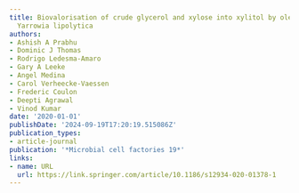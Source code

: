 ```yaml
---
title: Biovalorisation of crude glycerol and xylose into xylitol by oleaginous yeast
  Yarrowia lipolytica
authors:
- Ashish A Prabhu
- Dominic J Thomas
- Rodrigo Ledesma-Amaro
- Gary A Leeke
- Angel Medina
- Carol Verheecke-Vaessen
- Frederic Coulon
- Deepti Agrawal
- Vinod Kumar
date: '2020-01-01'
publishDate: '2024-09-19T17:20:19.515086Z'
publication_types:
- article-journal
publication: '*Microbial cell factories 19*'
links:
- name: URL
  url: https://link.springer.com/article/10.1186/s12934-020-01378-1
---
```

